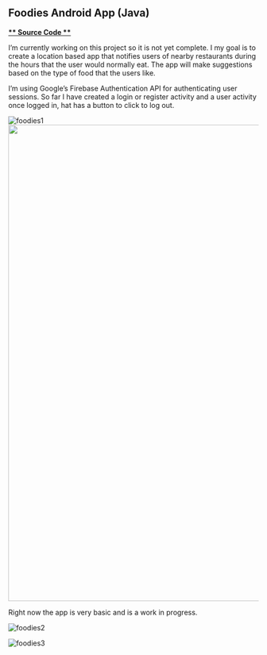## Foodies Android App (Java)

**[ ** Source Code **](https://github.com/schnae1/Foodies)**

I’m currently working on this project so it is not yet complete. I my goal is to create a location based app that notifies users of nearby restaurants during the hours that the user would normally eat. The app will make suggestions based on the type of food that the users like.

I’m using Google’s Firebase Authentication API for authenticating user sessions. So far I have created a login or register activity and a user activity once logged in, hat has a button to click to log out.

![foodies1](schnae1.github.io/foodies1.jpg)<img src="schnae1.github.io/foodies1.jpg" width="540" height="960">

Right now the app is very basic and is a work in progress.

![foodies2](schnae1.github.io/foodies2.jpg)

![foodies3](schnae1.github.io/foodies3.png)

